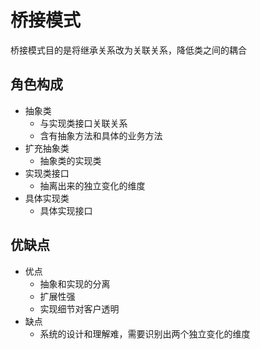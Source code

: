 # 桥接模式
桥接模式目的是将继承关系改为关联关系，降低类之间的耦合

## 角色构成
- 抽象类
  - 与实现类接口关联关系
  - 含有抽象方法和具体的业务方法
- 扩充抽象类
  - 抽象类的实现类
- 实现类接口
  - 抽离出来的独立变化的维度
- 具体实现类
  - 具体实现接口

## 优缺点
- 优点
  - 抽象和实现的分离
  - 扩展性强
  - 实现细节对客户透明
- 缺点
  - 系统的设计和理解难，需要识别出两个独立变化的维度